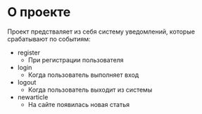 # О проекте
Проект предстваляет из себя систему уведомлений, которые срабатывают по событиям:
* register
  * При регистрации пользователя
* login
  * Когда пользователь выполняет вход
* logout
  * Когда пользователь выходит из системы
* newarticle
  * На сайте появилась новая статья
  
  


